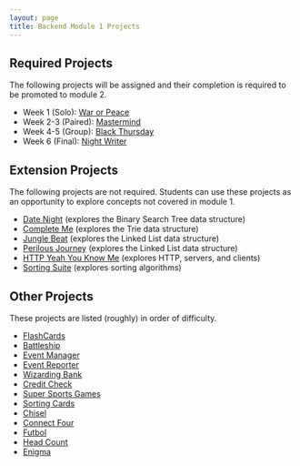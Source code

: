 ```yaml
---
layout: page
title: Backend Module 1 Projects
---
```


## Required Projects

The following projects will be assigned and their completion is required to be promoted to module 2.

* Week 1 (Solo): [War or Peace](./war_or_peace)
* Week 2-3 (Paired): [Mastermind](./mastermind)
* Week 4-5 (Group): [Black Thursday](./black_thursday)
* Week 6 (Final): [Night Writer](./night_writer)


## Extension Projects

The following projects are not required. Students can use these projects as an opportunity to explore concepts not covered in module 1.

* [Date Night](./date_night) (explores the Binary Search Tree data structure)
* [Complete Me](./complete_me) (explores the Trie data structure)
* [Jungle Beat](./jungle_beat) (explores the Linked List data structure)
* [Perilous Journey](./perilous_journey) (explores the Linked List data structure)
* [HTTP Yeah You Know Me](./http_yeah_you_know_me) (explores HTTP, servers, and clients)
* [Sorting Suite](./sorting_suite) (explores sorting algorithms)

## Other Projects

These projects are listed (roughly) in order of difficulty.

* [FlashCards](./flashcards)
* [Battleship](./battleship)
* [Event Manager](./eventmanager)
* [Event Reporter](./event_reporter)
* [Wizarding Bank](./wizarding_bank)
* [Credit Check](./credit_check)
* [Super Sports Games](./super_sports_games)
* [Sorting Cards](./sorting_cards)
* [Chisel](./chisel)
* [Connect Four](./connect_four)
* [Futbol](./futbol)
* [Head Count](./headcount)
* [Enigma](./enigma)

<!--
Projects in Use:
  * [Mastermind](./mastermind)
  * [Event Manager](./eventmanager)
  * [Black Thursday](./black_thursday)
  * [Night Writer](./night_writer)
-->
